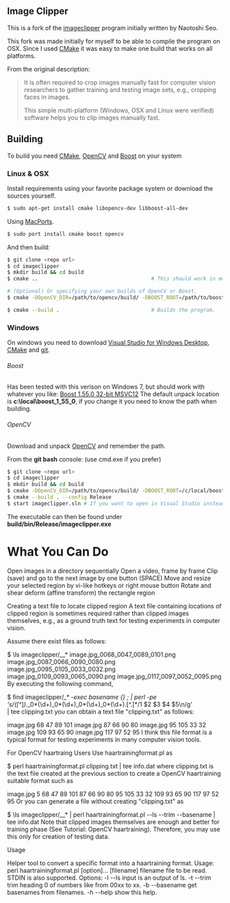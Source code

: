 Image Clipper
-------------

This is a fork of the [imageclipper](https://code.google.com/p/imageclipper/)
program initially written by Naotoshi Seo.

This fork was made initially for myself to be able to compile the program on OSX.
Since I used [CMake](http://www.cmake.org/) it was easy to make one build that
works on all platforms.

From the original description:

> It is often required to crop images manually fast for computer vision researchers
> to gather training and testing image sets, e.g., cropping faces in images.
>
> This simple multi-platform (Windows, OSX and Linux were verified) software helps
> you to clip images manually fast.

## Building

To build you need [CMake](http://www.cmake.org/), [OpenCV](http://opencv.org/) and [Boost](http://www.boost.org/)
on your system

### Linux & OSX

Install requirements using your favorite package system or download the sources yourself.

```bash
$ sudo apt-get install cmake libopencv-dev libboost-all-dev
```

Using [MacPorts](http://www.macports.org/).

```bash
$ sudo port install cmake boost opencv
```

And then build:

```bash
$ git clone <repo url>
$ cd imageclipper
$ mkdir build && cd build
$ cmake ..                                     # This should work in most cases.

# (Optional) Or specifying your own builds of OpenCV or Boost.
$ cmake -DOpenCV_DIR=/path/to/opencv/build/ -DBOOST_ROOT=/path/to/boost ..

$ cmake --build .                              # Builds the program.
```

### Windows

On windows you need to download [Visual Studio for Windows Desktop](http://www.visualstudio.com/), [CMake](http://www.cmake.org/cmake/resources/software.html) and [git](http://git-scm.com/).

###### Boost

Has been tested with this verison on Windows 7, but should work with whatever you like:
[Boost 1.55.0 32-bit MSVC12](http://sourceforge.net/projects/boost/files/boost-binaries/1.55.0-build2/)
The default unpack location is **c:\local\boost_1_55_0**, if you change it you need to know the path when building.

###### OpenCV

Download and unpack [OpenCV](http://opencv.org/downloads.html) and remember the path.

From the **git bash** console:
(use cmd.exe if you prefer)

```bash
$ git clone <repo url>
$ cd imageclipper
$ mkdir build && cd build
$ cmake -DOpenCV_DIR=/path/to/opencv/build/ -DBOOST_ROOT=/c/local/boost_1_55_0/ ..
$ cmake --build . --config Release 
$ start imageclipper.sln # If you want to open in Visual Studio instead.
```

The executable can then be found under **build/bin/Release/imageclipper.exe**

# What You Can Do
Open images in a directory sequentially
Open a video, frame by frame
Clip (save) and go to the next image by one button (SPACE)
Move and resize your selected region by vi-like hotkeys or right mouse button
Rotate and shear deform (affine transform) the rectangle region


Creating a text file to locate clipped region
A text file containing locations of clipped region is sometimes required rather than clipped images themselves, e.g., as a ground truth text for testing experiments in computer vision.

Assume there exist files as follows:

$ \ls imageclipper/*_*_*
image.jpg_0068_0047_0089_0101.png
image.jpg_0087_0066_0090_0080.png
image.jpg_0095_0105_0033_0032.png
image.jpg_0109_0093_0065_0090.png
image.jpg_0117_0097_0052_0095.png
By executing the following command,

$ find imageclipper/*_*_* -exec basename \{\} \; | perl -pe \
's/([^_]*).*_0*(\d+)_0*(\d+)_0*(\d+)_0*(\d+)\.[^.]*$/$1 $2 $3 $4 $5\n/g' \
| tee clipping.txt
you can obtain a text file "clipping.txt" as follows:

image.jpg 68 47 89 101
image.jpg 87 66 90 80
image.jpg 95 105 33 32
image.jpg 109 93 65 90
image.jpg 117 97 52 95
I think this file format is a typical format for testing experiments in many computer vision tools.

For OpenCV haartraing Users
Use haartrainingformat.pl as

$ perl haartrainingformat.pl clipping.txt | tee info.dat
where clipping.txt is the text file created at the previous section to create a OpenCV haartraining suitable format such as

image.jpg 5 68 47 89 101 87 66 90 80 95 105 33 32 109 93 65 90 117 97 52 95
Or you can generate a file without creating "clipping.txt" as

$ \ls imageclipper/*_*_* | perl haartrainingformat.pl --ls --trim --basename | tee info.dat
Note that clipped images themselves are enough and better for training phase (See Tutorial: OpenCV haartraining). Therefore, you may use this only for creation of testing data.

Usage

Helper tool to convert a specific format into a haartraining format.
Usage: perl haartrainingformat.pl [option]... [filename]
    filename
        file to be read. STDIN is also supported.
Options:
    -l
    --ls
        input is an output of ls.
    -t
    --trim
        trim heading 0 of numbers like from 00xx to xx.
    -b
    --basename
        get basenames from filenames.
    -h
    --help
        show this help.

